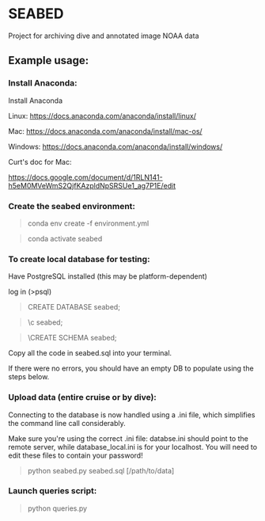 # SEABED
Project for archiving dive and annotated image NOAA data

## Example usage:

### Install Anaconda:
Install Anaconda 

Linux: https://docs.anaconda.com/anaconda/install/linux/

Mac: https://docs.anaconda.com/anaconda/install/mac-os/

Windows: https://docs.anaconda.com/anaconda/install/windows/


Curt's doc for Mac:

https://docs.google.com/document/d/1RLN141-h5eM0MVeWmS2QjfKAzpldNpSRSUe1_ag7P1E/edit


### Create the seabed environment:
>conda env create -f environment.yml

>conda activate seabed


### To create local database for testing:
Have PostgreSQL installed (this may be platform-dependent)

log in (>psql)

>CREATE DATABASE seabed;

>\c seabed;

>\CREATE SCHEMA seabed;

Copy all the code in seabed.sql into your terminal.

If there were no errors, you should have an empty DB to populate using the steps below.



### Upload data (entire cruise or by dive):
Connecting to the database is now handled using a .ini file, which simplifies the command line call considerably.

Make sure you're using the correct .ini file: databse.ini should point to the remote server, while database_local.ini is for your localhost. You will need to edit these files to contain your password!

>python seabed.py seabed.sql [/path/to/data] 


### Launch queries script:
>python queries.py

